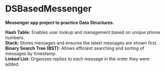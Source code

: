 # DSBasedMessenger

**Messenger app project to practice Data Structures.**

 **Hash Table:** Enables user lookup and management based on unique phone numbers.  
 **Stack:** Stores messages and ensures the latest messages are shown first.  
 **Binary Search Tree (BST):** Allows efficient searching and sorting of messages by timestamp.  
 **Linked List:** Organizes replies to each message in the order they were added.  

